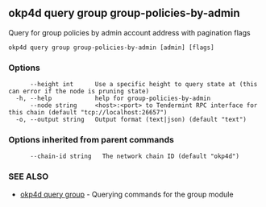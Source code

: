 ## okp4d query group group-policies-by-admin

Query for group policies by admin account address with pagination flags

```
okp4d query group group-policies-by-admin [admin] [flags]
```

### Options

```
      --height int      Use a specific height to query state at (this can error if the node is pruning state)
  -h, --help            help for group-policies-by-admin
      --node string     <host>:<port> to Tendermint RPC interface for this chain (default "tcp://localhost:26657")
  -o, --output string   Output format (text|json) (default "text")
```

### Options inherited from parent commands

```
      --chain-id string   The network chain ID (default "okp4d")
```

### SEE ALSO

* [okp4d query group](okp4d_query_group.md)	 - Querying commands for the group module

